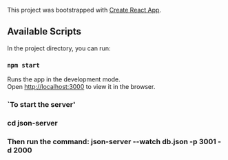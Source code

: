 This project was bootstrapped with [Create React App](https://github.com/facebook/create-react-app).

## Available Scripts

In the project directory, you can run:

### `npm start`

Runs the app in the development mode.<br>
Open [http://localhost:3000](http://localhost:3000) to view it in the browser.


### `To start the server'
### cd json-server
### Then run the command:  json-server --watch db.json -p 3001 -d 2000

